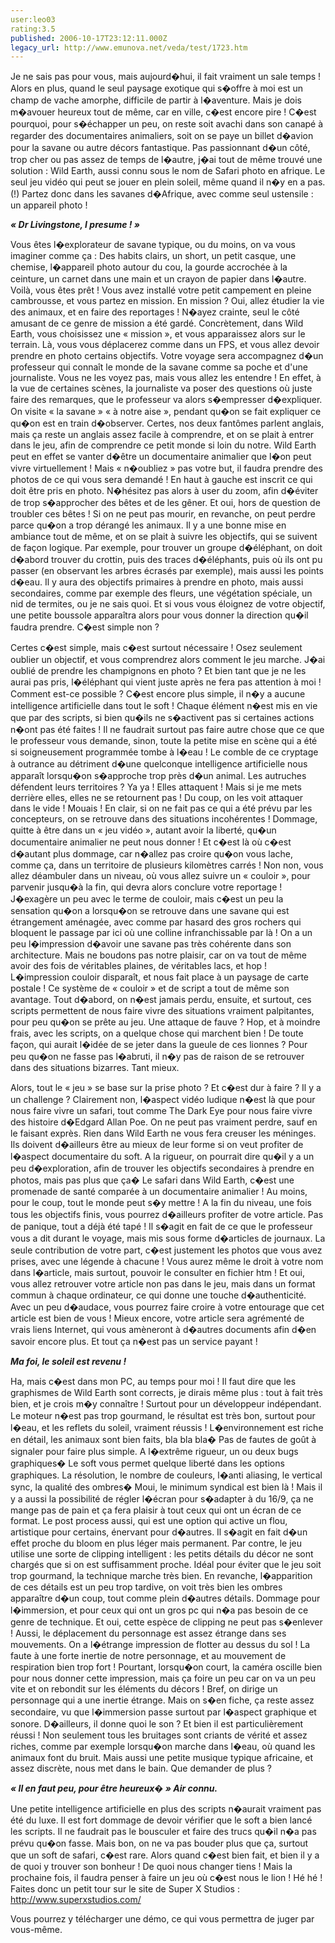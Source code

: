 ```yaml
---
user:leo03
rating:3.5
published: 2006-10-17T23:12:11.000Z
legacy_url: http://www.emunova.net/veda/test/1723.htm
---
```

Je ne sais pas pour vous, mais aujourd�hui, il fait vraiment un sale temps ! Alors en plus, quand le seul paysage exotique qui s�offre à moi est un champ de vache amorphe, difficile de partir à l�aventure. Mais je dois m�avouer heureux tout de même, car en ville, c�est encore pire ! C�est pourquoi, pour s�échapper un peu, on reste soit avachi dans son canapé à regarder des documentaires animaliers, soit on se paye un billet d�avion pour la savane ou autre décors fantastique. Pas passionnant d�un côté, trop cher ou pas assez de temps de l�autre, j�ai tout de même trouvé une solution : Wild Earth, aussi connu sous le nom de Safari photo en afrique. Le seul jeu vidéo qui peut se jouer en plein soleil, même quand il n�y en a pas. (!) Partez donc dans les savanes d�Afrique, avec comme seul ustensile : un appareil photo !  

  

_**« Dr Livingstone, I presume ! »**_  

  

Vous êtes l�explorateur de savane typique, ou du moins, on va vous imaginer comme ça : Des habits clairs, un short, un petit casque, une chemise, l�appareil photo autour du cou, la gourde accrochée à la ceinture, un carnet dans une main et un crayon de papier dans l�autre. Voilà, vous êtes prêt ! Vous avez installé votre petit campement en pleine cambrousse, et vous partez en mission. En mission ? Oui, allez étudier la vie des animaux, et en faire des reportages ! N�ayez crainte, seul le côté amusant de ce genre de mission a été gardé. Concrètement, dans Wild Earth, vous choisissez une « mission », et vous apparaissez alors sur le terrain. Là, vous vous déplacerez comme dans un FPS, et vous allez devoir prendre en photo certains objectifs. Votre voyage sera accompagnez d�un professeur qui connaît le monde de la savane comme sa poche et d'une journaliste. Vous ne les voyez pas, mais vous allez les entendre ! En effet, à la vue de certaines scènes, la journaliste va poser des questions où juste faire des remarques, que le professeur va alors s�empresser d�expliquer. On visite « la savane » « à notre aise », pendant qu�on se fait expliquer ce qu�on est en train d�observer. Certes, nos deux fantômes parlent anglais, mais ça reste un anglais assez facile à comprendre, et on se plait à entrer dans le jeu, afin de comprendre ce petit monde si loin du notre. Wild Earth peut en effet se vanter d�être un documentaire animalier que l�on peut vivre virtuellement ! Mais « n�oubliez » pas votre but, il faudra prendre des photos de ce qui vous sera demandé ! En haut à gauche est inscrit ce qui doit être pris en photo. N�hésitez pas alors à user du zoom, afin d�éviter de trop s�approcher des bêtes et de les gêner. Et oui, hors de question de troubler ces bêtes ! Si on ne peut pas mourir, en revanche, on peut perdre parce qu�on a trop dérangé les animaux. Il y a une bonne mise en ambiance tout de même, et on se plait à suivre les objectifs, qui se suivent de façon logique. Par exemple, pour trouver un groupe d�éléphant, on doit d�abord trouver du crottin, puis des traces d�éléphants, puis où ils ont pu passer (en observant les arbres écrasés par exemple), mais aussi les points d�eau. Il y aura des objectifs primaires à prendre en photo, mais aussi secondaires, comme par exemple des fleurs, une végétation spéciale, un nid de termites, ou je ne sais quoi. Et si vous vous éloignez de votre objectif, une petite boussole apparaîtra alors pour vous donner la direction qu�il faudra prendre. C�est simple non ?  

  

Certes c�est simple, mais c�est surtout nécessaire ! Osez seulement oublier un objectif, et vous comprendrez alors comment le jeu marche. J�ai oublié de prendre les champignons en photo ? Et bien tant que je ne les aurai pas pris, l�éléphant qui vient juste après ne fera pas attention à moi ! Comment est-ce possible ? C�est encore plus simple, il n�y a aucune intelligence artificielle dans tout le soft ! Chaque élément n�est mis en vie que par des scripts, si bien qu�ils ne s�activent pas si certaines actions n�ont pas été faites ! Il ne faudrait surtout pas faire autre chose que ce que le professeur vous demande, sinon, toute la petite mise en scène qui a été si soigneusement programmée tombe à l�eau ! Le comble de ce cryptage à outrance au détriment d�une quelconque intelligence artificielle nous apparaît lorsqu�on s�approche trop près d�un animal. Les autruches défendent leurs territoires ? Ya ya ! Elles attaquent ! Mais si je me mets derrière elles, elles ne se retournent pas ! Du coup, on les voit attaquer dans le vide ! Mouais ! En clair, si on ne fait pas ce qui a été prévu par les concepteurs, on se retrouve dans des situations incohérentes ! Dommage, quitte à être dans un « jeu vidéo », autant avoir la liberté, qu�un documentaire animalier ne peut nous donner ! Et c�est là où c�est d�autant plus dommage, car n�allez pas croire qu�on vous lache, comme ça, dans un territoire de plusieurs kilomètres carrés ! Non non, vous allez déambuler dans un niveau, où vous allez suivre un « couloir », pour parvenir jusqu�à la fin, qui devra alors conclure votre reportage ! J�exagère un peu avec le terme de couloir, mais c�est un peu la sensation qu�on a lorsqu�on se retrouve dans une savane qui est étrangement aménagée, avec comme par hasard des gros rochers qui bloquent le passage par ici où une colline infranchissable par là ! On a un peu l�impression d�avoir une savane pas très cohérente dans son architecture. Mais ne boudons pas notre plaisir, car on va tout de même avoir des fois de véritables plaines, de véritables lacs, et hop ! L�impression couloir disparaît, et nous fait place à un paysage de carte postale ! Ce système de « couloir » et de script a tout de même son avantage. Tout d�abord, on n�est jamais perdu, ensuite, et surtout, ces scripts permettent de nous faire vivre des situations vraiment palpitantes, pour peu qu�on se prête au jeu. Une attaque de fauve ? Hop, et à moindre frais, avec les scripts, on a quelque chose qui marchent bien ! De toute façon, qui aurait l�idée de se jeter dans la gueule de ces lionnes ? Pour peu qu�on ne fasse pas l�abruti, il n�y pas de raison de se retrouver dans des situations bizarres. Tant mieux.  

  

Alors, tout le « jeu » se base sur la prise photo ? Et c�est dur à faire ? Il y a un challenge ? Clairement non, l�aspect vidéo ludique n�est là que pour nous faire vivre un safari, tout comme The Dark Eye pour nous faire vivre des histoire d�Edgard Allan Poe. On ne peut pas vraiment perdre, sauf en le faisant exprès. Rien dans Wild Earth ne vous fera creuser les méninges. Ils doivent d�ailleurs être au mieux de leur forme si on veut profiter de l�aspect documentaire du soft. A la rigueur, on pourrait dire qu�il y a un peu d�exploration, afin de trouver les objectifs secondaires à prendre en photos, mais pas plus que ça� Le safari dans Wild Earth, c�est une promenade de santé comparée à un documentaire animalier ! Au moins, pour le coup, tout le monde peut s�y mettre ! A la fin du niveau, une fois tous les objectifs finis, vous pourrez d�ailleurs profiter de votre article. Pas de panique, tout a déjà été tapé ! Il s�agit en fait de ce que le professeur vous a dit durant le voyage, mais mis sous forme d�articles de journaux. La seule contribution de votre part, c�est justement les photos que vous avez prises, avec une légende à chacune ! Vous aurez même le droit à votre nom dans l�article, mais surtout, pouvoir le consulter en fichier htm ! Et oui, vous allez retrouver votre article non pas dans le jeu, mais dans un format commun à chaque ordinateur, ce qui donne une touche d�authenticité. Avec un peu d�audace, vous pourrez faire croire à votre entourage que cet article est bien de vous ! Mieux encore, votre article sera agrémenté de vrais liens Internet, qui vous amèneront à d�autres documents afin d�en savoir encore plus. Et tout ça n�est pas un service payant !  

  

_**Ma foi, le soleil est revenu !**_  

  

Ha, mais c�est dans mon PC, au temps pour moi ! Il faut dire que les graphismes de Wild Earth sont corrects, je dirais même plus : tout à fait très bien, et je crois m�y connaître ! Surtout pour un développeur indépendant. Le moteur n�est pas trop gourmand, le résultat est très bon, surtout pour l�eau, et les reflets du soleil, vraiment réussis ! L�environnement est riche en détail, les animaux sont bien faits, bla bla bla� Pas de fautes de goût à signaler pour faire plus simple. A l�extrême rigueur, un ou deux bugs graphiques� Le soft vous permet quelque liberté dans les options graphiques. La résolution, le nombre de couleurs, l�anti aliasing, le vertical sync, la qualité des ombres� Moui, le minimum syndical est bien là ! Mais il y a aussi la possibilité de régler l�écran pour s�adapter à du 16/9, ça ne mange pas de pain et ça fera plaisir à tout ceux qui ont un écran de ce format. Le post process aussi, qui est une option qui active un flou, artistique pour certains, énervant pour d�autres. Il s�agit en fait d�un effet proche du bloom en plus léger mais permanent. Par contre, le jeu utilise une sorte de clipping intelligent : les petits détails du décor ne sont chargés que si on est suffisamment proche. Idéal pour éviter que le jeu soit trop gourmand, la technique marche très bien. En revanche, l�apparition de ces détails est un peu trop tardive, on voit très bien les ombres apparaître d�un coup, tout comme plein d�autres détails. Dommage pour l�immersion, et pour ceux qui ont un gros pc qui n�a pas besoin de ce genre de technique. Et oui, cette espèce de clipping ne peut pas s�enlever ! Aussi, le déplacement du personnage est assez étrange dans ses mouvements. On a l�étrange impression de flotter au dessus du sol ! La faute à une forte inertie de notre personnage, et au mouvement de respiration bien trop fort ! Pourtant, lorsqu�on court, la caméra oscille bien pour nous donner cette impression, mais ça foire un peu car on va un peu vite et on rebondit sur les éléments du décors ! Bref, on dirige un personnage qui a une inertie étrange. Mais on s�en fiche, ça reste assez secondaire, vu que l�immersion passe surtout par l�aspect graphique et sonore. D�ailleurs, il donne quoi le son ? Et bien il est particulièrement réussi ! Non seulement tous les bruitages sont criants de vérité et assez riches, comme par exemple lorsqu�on marche dans l�eau, où quand les animaux font du bruit. Mais aussi une petite musique typique africaine, et assez discrète, nous met dans le bain. Que demander de plus ?  

  

_**« Il en faut peu, pour être heureux� » Air connu.**_  

  

Une petite intelligence artificielle en plus des scripts n�aurait vraiment pas été du luxe. Il est fort dommage de devoir vérifier que le soft a bien lancé les scripts. Il ne faudrait pas le bousculer et faire des trucs qu�il n�a pas prévu qu�on fasse. Mais bon, on ne va pas bouder plus que ça, surtout que un soft de safari, c�est rare. Alors quand c�est bien fait, et bien il y a de quoi y trouver son bonheur ! De quoi nous changer tiens ! Mais la prochaine fois, il faudra penser à faire un jeu où c�est nous le lion ! Hé hé ! Faites donc un petit tour sur le site de Super X Studios : http://www.superxstudios.com/  

Vous pourrez y télécharger une démo, ce qui vous permettra de juger par vous-même.